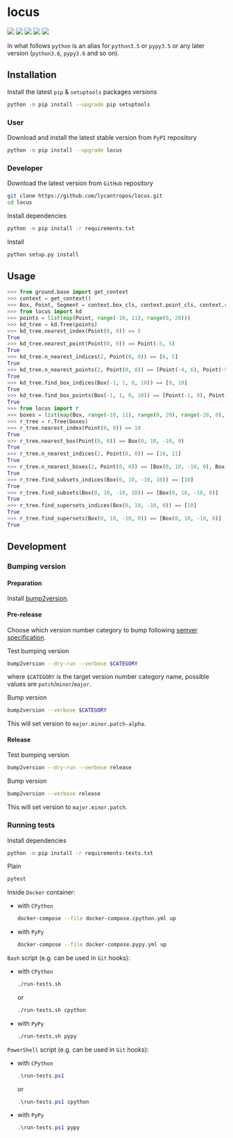 locus
=====

[![](https://github.com/lycantropos/locus/actions/workflows/ci.yml/badge.svg?branch=master)](https://github.com/lycantropos/locus/actions/workflows/ci.yml "Github Actions")
[![](https://readthedocs.org/projects/locus/badge/?version=latest)](https://locus.readthedocs.io/en/latest "Documentation")
[![](https://codecov.io/gh/lycantropos/locus/branch/master/graph/badge.svg)](https://codecov.io/gh/lycantropos/locus "Codecov")
[![](https://img.shields.io/github/license/lycantropos/locus.svg)](https://github.com/lycantropos/locus/blob/master/LICENSE "License")
[![](https://badge.fury.io/py/locus.svg)](https://badge.fury.io/py/locus "PyPI")

In what follows `python` is an alias for `python3.5` or `pypy3.5`
or any later version (`python3.6`, `pypy3.6` and so on).

Installation
------------

Install the latest `pip` & `setuptools` packages versions
```bash
python -m pip install --upgrade pip setuptools
```

### User

Download and install the latest stable version from `PyPI` repository
```bash
python -m pip install --upgrade locus
```

### Developer

Download the latest version from `GitHub` repository
```bash
git clone https://github.com/lycantropos/locus.git
cd locus
```

Install dependencies
```bash
python -m pip install -r requirements.txt
```

Install
```bash
python setup.py install
```

Usage
-----
```python
>>> from ground.base import get_context
>>> context = get_context()
>>> Box, Point, Segment = context.box_cls, context.point_cls, context.segment_cls
>>> from locus import kd
>>> points = list(map(Point, range(-10, 11), range(0, 20)))
>>> kd_tree = kd.Tree(points)
>>> kd_tree.nearest_index(Point(0, 0)) == 5
True
>>> kd_tree.nearest_point(Point(0, 0)) == Point(-5, 5)
True
>>> kd_tree.n_nearest_indices(2, Point(0, 0)) == [6, 5]
True
>>> kd_tree.n_nearest_points(2, Point(0, 0)) == [Point(-4, 6), Point(-5, 5)]
True
>>> kd_tree.find_box_indices(Box(-1, 1, 0, 10)) == [9, 10]
True
>>> kd_tree.find_box_points(Box(-1, 1, 0, 10)) == [Point(-1, 9), Point(0, 10)]
True
>>> from locus import r
>>> boxes = list(map(Box, range(-10, 11), range(0, 20), range(-20, 0), range(-10, 11)))
>>> r_tree = r.Tree(boxes)
>>> r_tree.nearest_index(Point(0, 0)) == 10
True
>>> r_tree.nearest_box(Point(0, 0)) == Box(0, 10, -10, 0)
True
>>> r_tree.n_nearest_indices(2, Point(0, 0)) == [10, 11]
True
>>> r_tree.n_nearest_boxes(2, Point(0, 0)) == [Box(0, 10, -10, 0), Box(1, 11, -9, 1)]
True
>>> r_tree.find_subsets_indices(Box(0, 10, -10, 10)) == [10]
True
>>> r_tree.find_subsets(Box(0, 10, -10, 10)) == [Box(0, 10, -10, 0)]
True
>>> r_tree.find_supersets_indices(Box(0, 10, -10, 0)) == [10]
True
>>> r_tree.find_supersets(Box(0, 10, -10, 0)) == [Box(0, 10, -10, 0)]
True

```

Development
-----------

### Bumping version

#### Preparation

Install
[bump2version](https://github.com/c4urself/bump2version#installation).

#### Pre-release

Choose which version number category to bump following [semver
specification](http://semver.org/).

Test bumping version
```bash
bump2version --dry-run --verbose $CATEGORY
```

where `$CATEGORY` is the target version number category name, possible
values are `patch`/`minor`/`major`.

Bump version
```bash
bump2version --verbose $CATEGORY
```

This will set version to `major.minor.patch-alpha`. 

#### Release

Test bumping version
```bash
bump2version --dry-run --verbose release
```

Bump version
```bash
bump2version --verbose release
```

This will set version to `major.minor.patch`.

### Running tests

Install dependencies
```bash
python -m pip install -r requirements-tests.txt
```

Plain
```bash
pytest
```

Inside `Docker` container:
- with `CPython`
  ```bash
  docker-compose --file docker-compose.cpython.yml up
  ```
- with `PyPy`
  ```bash
  docker-compose --file docker-compose.pypy.yml up
  ```

`Bash` script (e.g. can be used in `Git` hooks):
- with `CPython`
  ```bash
  ./run-tests.sh
  ```
  or
  ```bash
  ./run-tests.sh cpython
  ```

- with `PyPy`
  ```bash
  ./run-tests.sh pypy
  ```

`PowerShell` script (e.g. can be used in `Git` hooks):
- with `CPython`
  ```powershell
  .\run-tests.ps1
  ```
  or
  ```powershell
  .\run-tests.ps1 cpython
  ```
- with `PyPy`
  ```powershell
  .\run-tests.ps1 pypy
  ```
